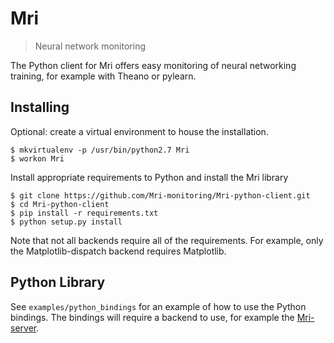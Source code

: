 Mri
========

> Neural network monitoring

The Python client for Mri offers easy monitoring of neural networking training, for example with Theano or pylearn.

## Installing

Optional: create a virtual environment to house the installation.

```
$ mkvirtualenv -p /usr/bin/python2.7 Mri
$ workon Mri
```

Install appropriate requirements to Python and install the Mri library
```
$ git clone https://github.com/Mri-monitoring/Mri-python-client.git 
$ cd Mri-python-client
$ pip install -r requirements.txt
$ python setup.py install
```

Note that not all backends require all of the requirements. For example, only the Matplotlib-dispatch backend requires Matplotlib.

## Python Library
See `examples/python_bindings` for an example of how to use the Python bindings. The bindings will require a backend to use, for example the [Mri-server](https://github.com/Mri-monitoring/Mri-server).

